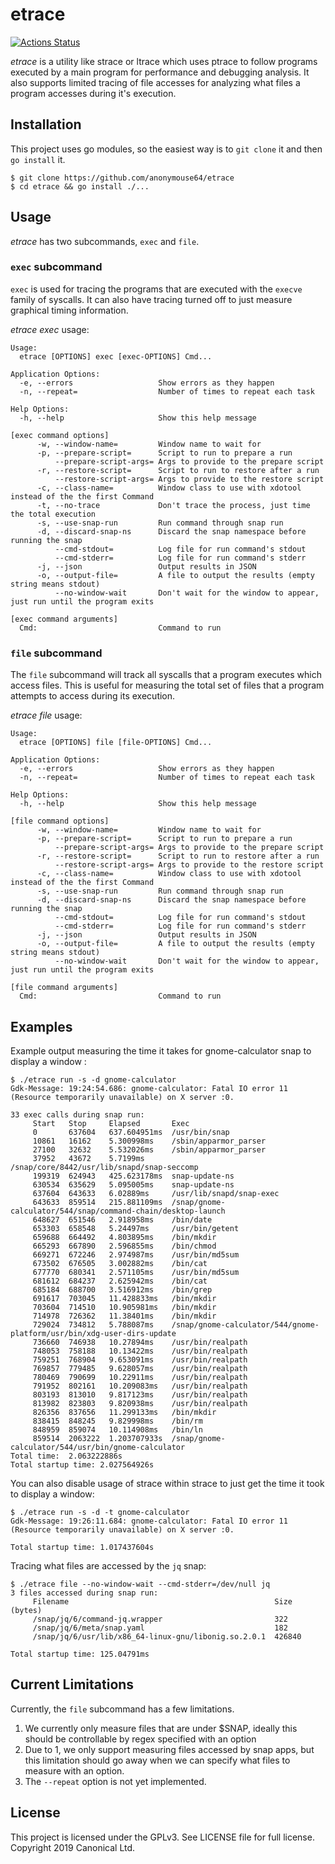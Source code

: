 # etrace
[![Actions Status](https://github.com/anonymouse64/etrace/workflows/Go/badge.svg)](https://github.com/anonymouse64/etrace/actions)

_etrace_ is a utility like strace or ltrace which uses ptrace to follow programs executed by a main program for performance and debugging analysis. It also supports limited tracing of file accesses for analyzing what files a program accesses during it's execution.

## Installation

This project uses go modules, so the easiest way is to `git clone` it and then `go install` it.

```
$ git clone https://github.com/anonymouse64/etrace 
$ cd etrace && go install ./...
```

## Usage

_etrace_ has two subcommands, `exec` and `file`.

### `exec` subcommand

`exec` is used for tracing the programs that are executed with the `execve` family of syscalls. It can also have tracing turned off to just measure graphical timing information.

_etrace exec_ usage:

```
Usage:
  etrace [OPTIONS] exec [exec-OPTIONS] Cmd...

Application Options:
  -e, --errors                   Show errors as they happen
  -n, --repeat=                  Number of times to repeat each task

Help Options:
  -h, --help                     Show this help message

[exec command options]
      -w, --window-name=         Window name to wait for
      -p, --prepare-script=      Script to run to prepare a run
          --prepare-script-args= Args to provide to the prepare script
      -r, --restore-script=      Script to run to restore after a run
          --restore-script-args= Args to provide to the restore script
      -c, --class-name=          Window class to use with xdotool instead of the the first Command
      -t, --no-trace             Don't trace the process, just time the total execution
      -s, --use-snap-run         Run command through snap run
      -d, --discard-snap-ns      Discard the snap namespace before running the snap
          --cmd-stdout=          Log file for run command's stdout
          --cmd-stderr=          Log file for run command's stderr
      -j, --json                 Output results in JSON
      -o, --output-file=         A file to output the results (empty string means stdout)
          --no-window-wait       Don't wait for the window to appear, just run until the program exits

[exec command arguments]
  Cmd:                           Command to run

```

### `file` subcommand

The `file` subcommand will track all syscalls that a program executes which access files. This is useful for measuring the total set of files that a program attempts to access during its execution.

_etrace file_ usage:

```
Usage:
  etrace [OPTIONS] file [file-OPTIONS] Cmd...

Application Options:
  -e, --errors                   Show errors as they happen
  -n, --repeat=                  Number of times to repeat each task

Help Options:
  -h, --help                     Show this help message

[file command options]
      -w, --window-name=         Window name to wait for
      -p, --prepare-script=      Script to run to prepare a run
          --prepare-script-args= Args to provide to the prepare script
      -r, --restore-script=      Script to run to restore after a run
          --restore-script-args= Args to provide to the restore script
      -c, --class-name=          Window class to use with xdotool instead of the the first Command
      -s, --use-snap-run         Run command through snap run
      -d, --discard-snap-ns      Discard the snap namespace before running the snap
          --cmd-stdout=          Log file for run command's stdout
          --cmd-stderr=          Log file for run command's stderr
      -j, --json                 Output results in JSON
      -o, --output-file=         A file to output the results (empty string means stdout)
          --no-window-wait       Don't wait for the window to appear, just run until the program exits

[file command arguments]
  Cmd:                           Command to run

```


## Examples

Example output measuring the time it takes for gnome-calculator snap to display a window :

```
$ ./etrace run -s -d gnome-calculator
Gdk-Message: 19:24:54.686: gnome-calculator: Fatal IO error 11 (Resource temporarily unavailable) on X server :0.

33 exec calls during snap run:
     Start   Stop     Elapsed       Exec
     0       637604   637.604951ms  /usr/bin/snap
     10861   16162    5.300998ms    /sbin/apparmor_parser
     27100   32632    5.532026ms    /sbin/apparmor_parser
     37952   43672    5.7199ms      /snap/core/8442/usr/lib/snapd/snap-seccomp
     199319  624943   425.623178ms  snap-update-ns
     630534  635629   5.095005ms    snap-update-ns
     637604  643633   6.02889ms     /usr/lib/snapd/snap-exec
     643633  859514   215.881109ms  /snap/gnome-calculator/544/snap/command-chain/desktop-launch
     648627  651546   2.918958ms    /bin/date
     653303  658548   5.24497ms     /usr/bin/getent
     659688  664492   4.803895ms    /bin/mkdir
     665293  667890   2.596855ms    /bin/chmod
     669271  672246   2.974987ms    /usr/bin/md5sum
     673502  676505   3.002882ms    /bin/cat
     677770  680341   2.571105ms    /usr/bin/md5sum
     681612  684237   2.625942ms    /bin/cat
     685184  688700   3.516912ms    /bin/grep
     691617  703045   11.428833ms   /bin/mkdir
     703604  714510   10.905981ms   /bin/mkdir
     714978  726362   11.38401ms    /bin/mkdir
     729024  734812   5.788087ms    /snap/gnome-calculator/544/gnome-platform/usr/bin/xdg-user-dirs-update
     736660  746938   10.27894ms    /usr/bin/realpath
     748053  758188   10.13422ms    /usr/bin/realpath
     759251  768904   9.653091ms    /usr/bin/realpath
     769857  779485   9.628057ms    /usr/bin/realpath
     780469  790699   10.22911ms    /usr/bin/realpath
     791952  802161   10.209083ms   /usr/bin/realpath
     803193  813010   9.817123ms    /usr/bin/realpath
     813982  823803   9.820938ms    /usr/bin/realpath
     826356  837656   11.299133ms   /bin/mkdir
     838415  848245   9.829998ms    /bin/rm
     848959  859074   10.114908ms   /bin/ln
     859514  2063222  1.203707933s  /snap/gnome-calculator/544/usr/bin/gnome-calculator
Total time:  2.063222886s
Total startup time: 2.027564926s
```

You can also disable usage of strace within strace to just get the time it took to display a window:

```
$ ./etrace run -s -d -t gnome-calculator
Gdk-Message: 19:26:11.684: gnome-calculator: Fatal IO error 11 (Resource temporarily unavailable) on X server :0.

Total startup time: 1.017437604s
```

Tracing what files are accessed by the `jq` snap:

```
$ ./etrace file --no-window-wait --cmd-stderr=/dev/null jq
3 files accessed during snap run:
     Filename                                              Size (bytes)
     /snap/jq/6/command-jq.wrapper                         322
     /snap/jq/6/meta/snap.yaml                             182
     /snap/jq/6/usr/lib/x86_64-linux-gnu/libonig.so.2.0.1  426840

Total startup time: 125.04791ms
```

## Current Limitations

Currently, the `file` subcommand has a few limitations. 

1. We currently only measure files that are under $SNAP, ideally this should be controllable by regex specified with an option
1. Due to 1, we only support measuring files accessed by snap apps, but this limitation should go away when we can specify what files to measure with an option.
1. The `--repeat` option is not yet implemented.

## License
This project is licensed under the GPLv3. See LICENSE file for full license. Copyright 2019 Canonical Ltd.
